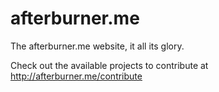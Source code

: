 afterburner.me
==============

The afterburner.me website, it all its glory.

Check out the available projects to contribute at http://afterburner.me/contribute
